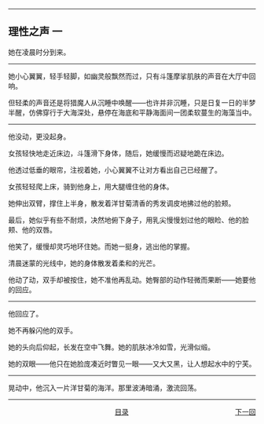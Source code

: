 <head>
  <meta charset="UTF-8">
  <meta name="viewport" content="width=device-width, initial-scale=1.0">
  <link rel="stylesheet" type="text/css" href="..\..\PageRendering\pageExtensionStyles.css">
</head>

---

## 理性之声 一

她在凌晨时分到来。

---

她小心翼翼，轻手轻脚，如幽灵般飘然而过，只有斗篷摩挲肌肤的声音在大厅中回响。

但轻柔的声音还是将猎魔人从沉睡中唤醒——也许并非沉睡，只是日复一日的半梦半醒，仿佛穿行于大海深处，悬停在海底和平静海面间一团柔软蔓生的海藻当中。

---

他没动，更没起身。

女孩轻快地走近床边，斗篷滑下身体，随后，她缓慢而迟疑地跪在床边。

他透过低垂的眼帘，注视着她，小心翼翼不让对方看出自己已经醒了。

女孩轻轻爬上床，骑到他身上，用大腿缠住他的身体。

她伸出双臂，撑住上半身，散发着洋甘菊清香的秀发调皮地拂过他的脸颊。

最后，她似乎有些不耐烦，决然地俯下身子，用乳尖慢慢划过他的眼睑、他的脸颊、他的双唇。

他笑了，缓慢却灵巧地环住她。而她一挺身，逃出他的掌握。

清晨迷蒙的光线中，她的身体散发着柔和的光芒。

他动了动，双手却被按住，她不准他再乱动。她臀部的动作轻微而果断——她要他的回应。

---

他回应了。

她不再躲闪他的双手。

她的头向后仰起，长发在空中飞舞。她的肌肤冰冷如雪，光滑似缎。

她的双眼——他只在她脸庞凑近时瞥见一眼——又大又黑，让人想起水中的宁芙。

---

晃动中，他沉入一片洋甘菊的海洋。那里波涛暗涌，激流回荡。

---

<div style="display: flex; justify-content: space-between;">
    <a></a>
    <a href="..\..\index.html">目录</a>
    <a href=".\02 逐恶而来 1.md">下一回</a>
</div>

<script src="..\PageRendering\pageExtensionConstants-000.js"></script>
<script src="..\PageRendering\pageExtensionReferences-000.js"></script>
<script src="..\PageRendering\pageExtensionFunctions.js"></script>
<script src="..\PageRendering\pageExtensionInitialize.js"></script>